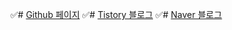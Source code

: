 ✅# [Github 페이지](https://jngsngjn.github.io)
✅# [Tistory 블로그](https://jngsngjn.tistory.com)
✅# [Naver 블로그](https://blog.naver.com/jngsngjn)
